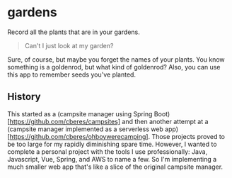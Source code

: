 # gardens

Record all the plants that are in your gardens.

> Can't I just look at my garden?

Sure, of course, but maybe you forget the names of your plants.
You know something is a goldenrod, but what kind of goldenrod?
Also, you can use this app to remember seeds you've planted.

## History

This started as a (campsite manager using Spring Boot)[https://github.com/cberes/campsites]
and then another attempt at a (campsite manager implemented as a serverless web app)[https://github.com/cberes/ohboywerecamping].
Those projects proved to be too large for my rapidly diminishing spare time.
However, I wanted to complete a personal project with the tools I use professionally: Java, Javascript, Vue, Spring, and AWS to name a few.
So I'm implementing a much smaller web app that's like a slice of the original campsite manager.
